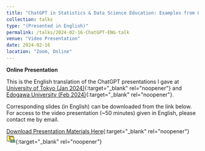 ```yaml
---
title: "ChatGPT in Statistics & Data Science Education: Examples from US Universities"
collection: talks
type: "(Presented in English)"
permalink: /talks/2024-02-16-ChatGPT-ENG-talk
venue: "Video Presentation"
date: 2024-02-16
location: "Zoom, Online"
---
```


<style>
  hr {
    height: 2px;
    background-color: #E5E4E2;
    border: none;
  }

  .no-italics {
      font-style: normal;   
  }
</style>

<b>
Online Presentation
</b>

This is the English translation of the ChatGPT presentations I gave at [University of Tokyo (Jan 2024)](https://jimmydoi.github.io/talks/2024-01-31-UTokyo-GPT-talk){:target="_blank" rel="noopener"} and [Edogawa University (Feb 2024)](https://jimmydoi.github.io/talks/2024-02-01-Edogawa-GPT-talk){:target="_blank" rel="noopener"}.

Corresponding slides (in English) can be downloaded from the link below. For access to the video presentation (~50 minutes) given in English, please contact me by email.

[Download Presentation Materials Here](https://www.dropbox.com/s/ifzk7zbf6324mrp/Doi_2024_GPT.zip?dl=1){:target="_blank" rel="noopener"} &nbsp; [![alt text](/files/zip_24.png)](https://www.dropbox.com/s/ifzk7zbf6324mrp/Doi_2024_GPT.zip?dl=1){:target="_blank" rel="noopener"}  
